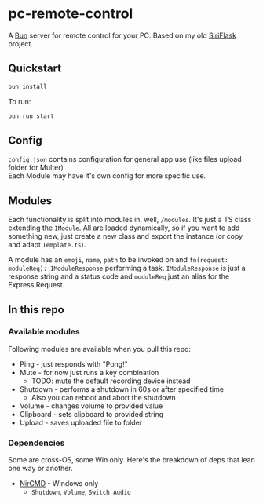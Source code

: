 # pc-remote-control

A [Bun](https://bun.sh) server for remote control for your PC. Based on my old [SiriFlask](https://github.com/Rosalina121/SiriFlask) project.

## Quickstart

```bash
bun install
```

To run:

```bash
bun run start
```

## Config
`config.json` contains configuration for general app use (like files upload folder for Multer)  
Each Module may have it's own config for more specific use.

## Modules

Each functionality is split into modules in, well, `/modules`. It's just a TS class extending the `IModule`. All are loaded dynamically, so if you want to add something new, just create a new class and export the instance (or copy and adapt `Template.ts`).

A module has an `emoji`, `name`, `path` to be invoked on and `fn(request: moduleReq): IModuleResponse` performing a task. `IModuleResponse` is just a response string and a status code and `moduleReq` just an alias for the Express Request.

## In this repo

### Available modules

Following modules are available when you pull this repo:

-   Ping - just responds with "Pong!"
-   Mute - for now just runs a key combination
    -   TODO: mute the default recording device instead
-   Shutdown - performs a shutdown in 60s or after specified time
    -   Also you can reboot and abort the shutdown
-   Volume - changes volume to provided value
-   Clipboard - sets clipboard to provided string
-   Upload - saves uploaded file to folder

### Dependencies

Some are cross-OS, some Win only. Here's the breakdown of deps that lean one way or another.

-   [NirCMD](https://www.nirsoft.net/utils/nircmd.html) - Windows only
    -   `Shutdown`, `Volume`, `Switch Audio`
